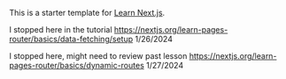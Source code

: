This is a starter template for [Learn Next.js](https://nextjs.org/learn).



I stopped here in the tutorial 
https://nextjs.org/learn-pages-router/basics/data-fetching/setup
1/26/2024


I stopped here, might need to review past lesson
https://nextjs.org/learn-pages-router/basics/dynamic-routes
1/27/2024

